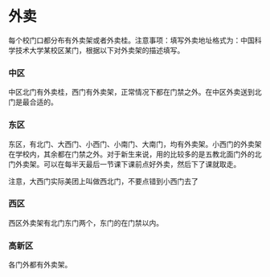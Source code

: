 # 外卖

每个校门口都分布有外卖架或者外卖桂。注意事项：填写外卖地址格式为：中国科学技术大学某校区某门，根据以下对外卖架的描述填写。

### 中区

中区北门有外卖桂，西门有外卖架，正常情况下都在门禁之外。在中区外卖送到北门是最合适的。

### 东区

东区，有北门、大西门、小西门、小南门、大南门，均有外卖架。小西门的外卖架在学校内，其余都在门禁之外。对于新生来说，用的比较多的是五教北面门外的北门外卖架。可以在每半天最后一节课下课前点好外卖，然后下了课就取走。

注意，大西门实际美团上叫做西北门，不要点错到小西门去了

### 西区

西区外卖架有北门东门两个，东门的在门禁以内。

### 高新区

各门外都有外卖架。
